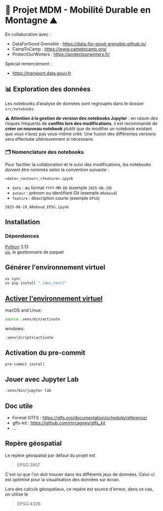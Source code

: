 # 🚌 Projet MDM - Mobilité Durable en Montagne ⛰️

En collaboration avec :
* DataForGood Grenoble : https://data-for-good-grenoble.github.io/
* CampToCamp : https://www.camptocamp.org/
* ProtectOurWinters : https://protectourwinters.fr/

Spécial remerciement :
* https://transport.data.gouv.fr

## 📊 Exploration des données

Les notebooks d’analyse de données sont regroupés dans le dossier `src/notebooks`.

⚠️ **Attention à la gestion de version des notebooks Jupyter** : en raison des risques fréquents de **conflits lors des modifications**, il est recommandé de **créer un nouveau notebook** plutôt que de modifier un notebook existant que vous n’avez pas vous-même créé. Une fusion des différentes versions sera effectuée ultérieurement si nécessaire.

### 🗂️ Nomenclature des notebooks

Pour faciliter la collaboration et le suivi des modifications, les notebooks doivent être nommés selon la convention suivante :

```
<date>_<auteur>_<feature>.ipynb
```
- `date` : au format `YYYY-MM-DD` (exemple `2025-06-19`)
- `auteur` : prénom ou identifiant Git (exemple `AReboud`)
- `feature` : description courte (exemple `EPSG`)

```
2025-06-19_AReboud_EPSG.ipynb
```

## Installation

### Dépendances

[Python](https://www.python.org/downloads/) 3.13\
[uv](https://docs.astral.sh/uv/getting-started/installation/), le gestionnaire de paquet

## Générer l'environnement virtuel
```sh
uv sync
uv pip install ".[dev,test]"
```

## [Activer l'environnement virtuel](https://docs.astral.sh/uv/pip/environments/#using-a-virtual-environment)

macOS and Linux:

```sh
source .venv/bin/activate
```

windows:

```sh
.venv\Scripts\activate
```

## Activation du pre-commit

```sh
pre-commit install
```

## Jouer avec Jupyter Lab

```sh
.venv/bin/jupyter lab
```


## Doc utile

- Format GTFS : https://gtfs.org/documentation/schedule/reference/
- gtfs-kit : https://github.com/mrcagney/gtfs_kit
- …


## Repère géospatial

Le repère géospatial par défaut du projet est
> EPSG:3857

C'est lui que l'on doit trouver dans les différents jeux de données.
Celui-ci est optimisé pour la visualisation des données sur écran.

Lors des calculs géospatiaux, ce repère est source d'erreur, dans ce cas, on utilise le 
> EPSG:4326
